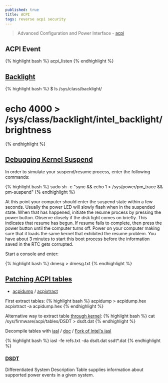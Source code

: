 ```yaml
---
published: true
title: ACPI
tags: reverse acpi security
---
```

> Advanced Configuration and Power Interface - [acpi](https://en.wikipedia.org/wiki/Advanced_Configuration_and_Power_Interface)

## ACPI Event
{% highlight bash %}
acpi_listen
{% endhighlight %}

## [Backlight](https://wiki.archlinux.org/title/Backlight)
{% highlight bash %}
$ ls /sys/class/backlight/

# echo 4000 > /sys/class/backlight/intel_backlight/brightness
{% endhighlight %}

## [Debugging Kernel Suspend](https://wiki.ubuntu.com/DebuggingKernelSuspend)

In order to simulate your suspend/resume process, enter the following commands: 

{% highlight bash %}
sudo sh -c "sync && echo 1 > /sys/power/pm_trace && pm-suspend"
{% endhighlight %}

At this point your computer should enter the suspend state within a few seconds. Usually the power LED will slowly flash when in the suspended state. When that has happened, initiate the resume process by pressing the power button. Observe closely if the disk light comes on briefly. This indicates that resume has begun. If resume fails to complete, then press the power button until the computer turns off. Power on your computer making sure that it loads the same kernel that exhibited the resume problem. You have about 3 minutes to start this boot process before the information saved in the RTC gets corrupted.

Start a console and enter: 

{% highlight bash %}
dmesg > dmesg.txt
{% endhighlight %}


## [Patching ACPI tables](https://github.com/ivzave/matebook-linux#patching-acpi-tables)

- [acpidump](https://www.mankier.com/1/acpidump) / [acpixtract](https://www.mankier.com/1/acpixtract#)

First extract tables:
{% highlight bash %}
acpidump > acpidump.hex
acpixtract -a acpidump.hex
{% endhighlight %}

Alternative way to extract table [through kernel](https://www.reddit.com/r/SurfaceLinux/comments/46o3mh/fix_udev_power_adapter_event_by_patching_acpi/):
{% highlight bash %}
cat /sys/firmware/acpi/tables/DSDT > dsdt.dat
{% endhighlight %}


Decompile tables with [iasl](https://www.systutorials.com/docs/linux/man/1-iasl/) / [doc](https://acpica.org/sites/acpica/files/aslcompiler.pdf) / [Fork of Intel's iasl](https://github.com/RehabMan/Intel-iasl)

{% highlight bash %}
iasl -fe refs.txt -da dsdt.dat ssdt*.dat
{% endhighlight %}

### [DSDT](https://wiki.archlinux.org/title/DSDT)
Differentiated System Description Table supplies information about supported power events in a given system.
